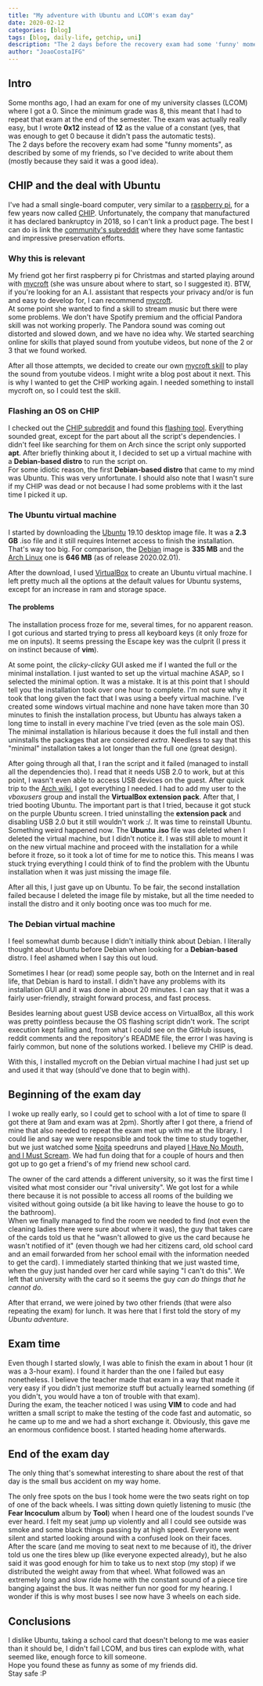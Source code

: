 ```yaml
---
title: "My adventure with Ubuntu and LCOM's exam day"
date: 2020-02-12
categories: [blog]
tags: [blog, daily-life, getchip, uni]
description: "The 2 days before the recovery exam had some 'funny' moments, as described by some of my friend, so I've decided to write about them (mostly because they said it was a good idea)"
author: "JoaoCostaIFG"
---
```


## Intro

Some months ago, I had an exam for one of my university classes (LCOM) where I got
a 0. Since the minimum grade was 8, this meant that I had to repeat that exam at
the end of the semester. The exam was actually really easy, but I wrote **0x12**
instead of **12** as the value of a constant (yes, that was enough to get 0 because
it didn't pass the automatic tests).  
The 2 days before the recovery exam had some "funny moments", as described by some
of my friends, so I've decided to write about them (mostly because they said it was
a good idea).

## CHIP and the deal with Ubuntu

I've had a small single-board computer, very similar to a
[raspberry pi](https://www.raspberrypi.org), for a few years now called
[CHIP](<https://en.wikipedia.org/wiki/CHIP_(computer)>). Unfortunately, the company
that manufactured it has declared bankruptcy in 2018, so I can't link a product
page. The best I can do is link the
[community's subreddit](https://www.reddit.com/r/ChipCommunity/) where they have
some fantastic and impressive preservation efforts.

### Why this is relevant

My friend got her first raspberry pi for Christmas and started playing around with
[mycroft](https://mycroft.ai/) (she was unsure about where to start, so I suggested
it). BTW, if you're looking for an A.I. assistant that respects your privacy and/or
is fun and easy to develop for, I can recommend [mycroft](https://mycroft.ai/).  
At some point she wanted to find a skill to stream music but there were some problems.
We don't have Spotify premium and the official Pandora skill was not working properly.
The Pandora sound was coming out distorted and slowed down, and we have no idea why.
We started searching online for skills that played sound from youtube videos, but
none of the 2 or 3 that we found worked.

After all those attempts, we decided to create our own
[mycroft skill](https://github.com/JoaoCostaIFG/mycroft-youtubedl-skill)
to play the sound from youtube videos. I might write a blog post about it next. This
is why I wanted to get the CHIP working again. I needed something to install mycroft
on, so I could test the skill.

### Flashing an OS on CHIP

I checked out the [CHIP subreddit](https://www.reddit.com/r/ChipCommunity/)
and found this [flashing tool](https://github.com/Thore-Krug/Flash-CHIP). Everything
sounded great, except for the part about all the script's dependencies. I didn't
feel like searching for them on Arch since the script only supported **apt**. After
briefly thinking about it, I decided to set up a virtual machine with a **Debian-based
distro** to run the script on.  
For some idiotic reason, the first **Debian-based distro** that came to my mind was
Ubuntu. This was very unfortunate. I should also note that I wasn't sure if my CHIP
was dead or not because I had some problems with it the last time I picked it up.

### The Ubuntu virtual machine

I started by downloading the [Ubuntu](https://ubuntu.com) 19.10 desktop image file.
It was a **2.3 GB** .iso file and it still requires Internet access to finish the
installation. That's way too big. For comparison, the [Debian](https://www.Debian.org)
image is **335 MB** and the [Arch Linux](https://www.archlinux.org) one is
**646 MB** (as of release 2020.02.01).

After the download, I used [VirtualBox](https://www.virtualbox.org/) to create an
Ubuntu  virtual machine. I left pretty much all the options at the default values
for Ubuntu systems, except for an increase in ram and storage space.

#### The problems

The installation process froze for me, several times, for no apparent reason. I got
curious and started trying to press all keyboard keys (it only froze for me on
inputs). It seems pressing the Escape key was the culprit (I press it on instinct
because of **vim**).

At some point, the _clicky-clicky_ GUI asked me if I wanted the full
or the minimal installation. I just wanted to set up the virtual machine ASAP,
so I selected the minimal option. It was a mistake. It is at this point that
I should tell you the installation took over one hour to complete. I'm not sure
why it took that long given the fact that I was using a beefy virtual machine. I've
created some windows virtual machine and none have taken more than 30 minutes to
finish the installation process, but Ubuntu has always taken a long time to install
in every machine I've tried (even as the sole main OS).  
The minimal installation is hilarious because it does the full install and then
uninstalls the packages that are considered _extra_. Needless to say that this
"minimal" installation takes a lot longer than the full one (great design).

After going through all that, I ran the script and it failed (managed to install
all the dependencies tho). I read that it needs USB 2.0 to work, but at this point,
I wasn't even able to access USB devices on the guest. After quick trip to the
[Arch wiki](https://wiki.archlinux.org/index.php/VirtualBox#Accessing_host_USB_devices_in_guest),
I got everything I needed. I had to add my user to the _vboxusers_ group and install
the **VirtualBox extension pack**. After that, I tried booting Ubuntu. The important
part is that I tried, because it got stuck on the purple Ubuntu screen. I tried
uninstalling the **extension pack** and disabling USB 2.0 but it still wouldn't
work :/. It was time to reinstall Ubuntu.  
Something weird happened now. The **Ubuntu .iso** file was deleted when I deleted
the virtual machine, but I didn't notice it. I was still able to mount it on the
new virtual machine and proceed with the installation for a while before it froze,
so it took a lot of time for me to notice this. This means I was stuck trying
everything I could think of to find the problem with the Ubuntu installation when
it was just missing the image file.

After all this, I just gave up on Ubuntu. To be fair, the second installation failed
because I deleted the image file by mistake, but all the time needed to install the
distro and it only booting once was too much for me.

### The Debian virtual machine

I feel somewhat dumb because I didn't initially think about Debian. I literally
thought about Ubuntu before Debian when looking for a **Debian-based** distro. I
feel ashamed when I say this out loud.

Sometimes I hear (or read) some people say, both on the Internet and in real life,
that Debian is hard to install. I didn't have any problems with its installation
GUI and it was done in about 20 minutes. I can say that it was a fairly user-friendly,
straight forward process, and fast process.

Besides learning about guest USB device access on VirtualBox, all this work was
pretty pointless because the OS flashing script didn't work. The script execution
kept failing and, from what I could see on the GitHub issues, reddit comments and
the repository's README file, the error I was having is fairly common, but none
of the solutions worked. I believe my CHIP is dead.

With this, I installed mycroft on the Debian virtual machine I had just set up and
used it that way (should've done that to begin with).

## Beginning of the exam day

I woke up really early, so I could get to school with a lot of time to spare (I
got there at 9am and exam was at 2pm). Shortly after I got there, a friend of mine
that also needed to repeat the exam met up with me at the library. I could lie and
say we were responsible and took the time to study together, but we just watched
some [Noita](https://noitagame.com/) speedruns and played
[I Have No Mouth, and I Must Scream](https://en.wikipedia.org/wiki/I_Have_No_Mouth,_and_I_Must_Scream).
We had fun doing that for a couple of hours and then got up to go get a friend's
of my friend new school card.

The owner of the card attends a different university, so it was the first time I
visited what most consider our "rival university". We got lost for a while there
because it is not possible to access all rooms of the building we visited without
going outside (a bit like having to leave the house to go to the bathroom).  
When we finally managed to find the room we needed to find (not even the cleaning
ladies there were sure about where it was), the guy that takes care of the cards
told us that he "wasn't allowed to give us the card because he wasn't notified of
it" (even though we had her citizens card, old school card and an email forwarded
from her school email with the information needed to get the card). I immediately
started thinking that we just wasted time, when the guy just handed over her card
while saying "I can't do this". We left that university with the card so it seems
the guy _can do things that he cannot do_.

After that errand, we were joined by two other friends (that were also repeating
the exam) for lunch. It was here that I first told the story of my _Ubuntu adventure_.

## Exam time

Even though I started slowly, I was able to finish the exam in about 1 hour (it was
a 3-hour exam). I found it harder than the one I failed but easy nonetheless. I believe
the teacher made that exam in a way that made it very easy if you didn't just memorize
stuff but actually learned something (if you didn't, you would have a ton of trouble
with that exam).  
During the exam, the teacher noticed I was using **VIM** to code and had written
a small script to make the testing of the code fast and automatic, so he came up
to me and we had a short exchange it. Obviously, this gave me an enormous confidence
boost. I started heading home afterwards.

## End of the exam day

The only thing that's somewhat interesting to share about the rest of that day is
the small bus accident on my way home.

The only free spots on the bus I took home were the two seats right on top of one
of the back wheels. I was sitting down quietly listening to music (the **Fear Incoculum**
album by **Tool**) when I heard one of the loudest sounds I've ever heard. I felt
my seat jump up violently and all I could see outside was smoke and some black things
passing by at high speed. Everyone went silent and started looking around with a
confused look on their faces.  
After the scare (and me moving to seat next to me because of it), the driver told
us one the tires blew up (like everyone expected already), but he also said it was
good enough for him to take us to next stop (my stop) if we distributed the weight
away from that wheel. What followed was an extremely long and slow ride home with
the constant sound of a piece tire banging against the bus. It was neither fun nor
good for my hearing. I wonder if this is why most buses I see now have 3 wheels on
each side.

## Conclusions

I dislike Ubuntu, taking a school card that doesn't belong to me was easier than
it should be, I didn't fail LCOM, and bus tires can explode with, what seemed like,
enough force to kill someone.  
Hope you found these as funny as some of my friends did.  
Stay safe :P
